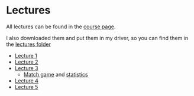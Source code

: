 # Lectures

All lectures can be found in the [course page](https://pcm.rnl.tecnico.ulisboa.pt/moodle/mod/page/view.php?id=5367&forceview=1).

I also downloaded them and put them in my driver, so you can find them in the [lectures folder](https://drive.google.com/drive/folders/15L7ztuRqLahOjLpIJDDTbmUDZx5z3WXo?usp=drive_link)

- [Lecture 1](https://drive.google.com/file/d/1IAXgpzYG0QnQS0NUGPZ7UR4G9zHZC6Al/view?usp=drive_link)
- [Lecture 2](https://drive.google.com/file/d/1WCGCdTAzo-GjuPiDVHzPleW5r69MAcyx/view?usp=drive_link)
- [Lecture 3](https://drive.google.com/file/d/1pNF77AZzHp2MEzfwTf6KrQ6iu5E77HAt/view?usp=drive_link)
  - [Match game](https://bit.ly/3qA6oki) and [statistics](https://web.ist.utl.pt/ist13898/MatchGame/stats.html)
- [Lecture 4](https://drive.google.com/file/d/1EiSlA6561RHbFCThMhOVPW2vF4_P3A4a/view?usp=drive_link)
- [Lecture 5](https://drive.google.com/file/d/1Jav8BtLD_CmClGLVmkKYhyRjpKIJb_Ds/view?usp=drive_link)